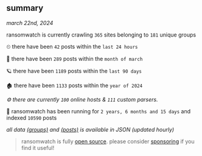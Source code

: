 
## summary
_march 22nd, 2024_

ransomwatch is currently crawling `365` sites belonging to `181` unique groups

⏲ there have been `42` posts within the `last 24 hours`

🦈 there have been `289` posts within the `month of march`

🪐 there have been `1189` posts within the `last 90 days`

🏚 there have been `1133` posts within the `year of 2024`

_⚙️ there are currently `100` online hosts & `111` custom parsers._

🦕 ransomwatch has been running for `2 years, 6 months and 15 days` and indexed `10590` posts

_all data  [(groups)](http://ransomwhat.telemetry.ltd/groups) and [(posts)](http://ransomwhat.telemetry.ltd/posts) is available in JSON (updated hourly)_

> ransomwatch is fully [open source](https://github.com/joshhighet/ransomwatch#ransomwatch--). please consider [sponsoring](https://github.com/sponsors/joshhighet) if you find it useful!
